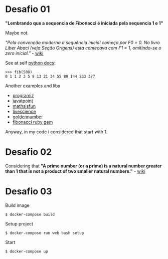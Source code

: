 # Desafio 01

**"Lembrando que a sequencia de Fibonacci é iniciada pela sequencia 1 e 1"**

Maybe not.

*"Pela convenção moderna a sequência inicial começa por F0 = 0. No livro Liber Abaci (veja Seção Origens) esta começava com F1 = 1, omitindo-se o zero inicial."* - [wiki](https://pt.wikipedia.org/wiki/Sequência_de_Fibonacci)

See at self [python docs](https://docs.python.org/3/tutorial/modules.html):

```
>>> fib(500)
0 1 1 2 3 5 8 13 21 34 55 89 144 233 377
```

Another examples and libs

* [programiz](https://www.programiz.com/c-programming/examples/fibonacci-series)
* [javatpoint](https://www.javatpoint.com/fibonacci-series-in-c)
* [mathsisfun](https://www.mathsisfun.com/numbers/fibonacci-sequence.html)
* [livescience](https://www.livescience.com/37470-fibonacci-sequence.html)
* [goldennumber](https://www.goldennumber.net/fibonacci-series/)
* [fibonacci ruby gem](https://github.com/chaitanyav/fibonacci)

Anyway, in my code i considered that start with 1.

# Desafio 02

Considering that **"A prime number (or a prime) is a natural number greater than 1 that is not a product of two smaller natural numbers."** - [wiki](https://en.wikipedia.org/wiki/Prime_number)

# Desafio 03

Build image

	$ docker-compose build

Setup project

	$ docker-compose run web bash setup

Start 

	$ docker-compose up
